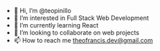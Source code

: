 - 👋 Hi, I’m @teopinillo
- 👀 I’m interested in Full Stack Web Development
- 🌱 I’m currently learning React
- 💞️ I’m looking to collaborate on web projects
- 📫 How to reach me theofrancis.dev@gmail.com

<!---
teopinillo/teopinillo is a ✨ special ✨ repository because its `README.md` (this file) appears on your GitHub profile.
You can click the Preview link to take a look at your changes.
--->
